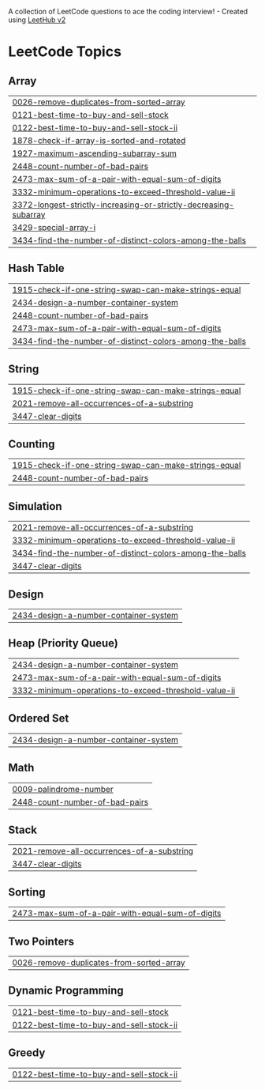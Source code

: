 A collection of LeetCode questions to ace the coding interview! - Created using [LeetHub v2](https://github.com/arunbhardwaj/LeetHub-2.0)
<!---LeetCode Topics Start-->
# LeetCode Topics
## Array
|  |
| ------- |
| [0026-remove-duplicates-from-sorted-array](https://github.com/InfinitySource/Leetcode-DSA/tree/master/0026-remove-duplicates-from-sorted-array) |
| [0121-best-time-to-buy-and-sell-stock](https://github.com/InfinitySource/Leetcode-DSA/tree/master/0121-best-time-to-buy-and-sell-stock) |
| [0122-best-time-to-buy-and-sell-stock-ii](https://github.com/InfinitySource/Leetcode-DSA/tree/master/0122-best-time-to-buy-and-sell-stock-ii) |
| [1878-check-if-array-is-sorted-and-rotated](https://github.com/InfinitySource/Leetcode-DSA/tree/master/1878-check-if-array-is-sorted-and-rotated) |
| [1927-maximum-ascending-subarray-sum](https://github.com/InfinitySource/Leetcode-DSA/tree/master/1927-maximum-ascending-subarray-sum) |
| [2448-count-number-of-bad-pairs](https://github.com/InfinitySource/Leetcode-DSA/tree/master/2448-count-number-of-bad-pairs) |
| [2473-max-sum-of-a-pair-with-equal-sum-of-digits](https://github.com/InfinitySource/Leetcode-DSA/tree/master/2473-max-sum-of-a-pair-with-equal-sum-of-digits) |
| [3332-minimum-operations-to-exceed-threshold-value-ii](https://github.com/InfinitySource/Leetcode-DSA/tree/master/3332-minimum-operations-to-exceed-threshold-value-ii) |
| [3372-longest-strictly-increasing-or-strictly-decreasing-subarray](https://github.com/InfinitySource/Leetcode-DSA/tree/master/3372-longest-strictly-increasing-or-strictly-decreasing-subarray) |
| [3429-special-array-i](https://github.com/InfinitySource/Leetcode-DSA/tree/master/3429-special-array-i) |
| [3434-find-the-number-of-distinct-colors-among-the-balls](https://github.com/InfinitySource/Leetcode-DSA/tree/master/3434-find-the-number-of-distinct-colors-among-the-balls) |
## Hash Table
|  |
| ------- |
| [1915-check-if-one-string-swap-can-make-strings-equal](https://github.com/InfinitySource/Leetcode-DSA/tree/master/1915-check-if-one-string-swap-can-make-strings-equal) |
| [2434-design-a-number-container-system](https://github.com/InfinitySource/Leetcode-DSA/tree/master/2434-design-a-number-container-system) |
| [2448-count-number-of-bad-pairs](https://github.com/InfinitySource/Leetcode-DSA/tree/master/2448-count-number-of-bad-pairs) |
| [2473-max-sum-of-a-pair-with-equal-sum-of-digits](https://github.com/InfinitySource/Leetcode-DSA/tree/master/2473-max-sum-of-a-pair-with-equal-sum-of-digits) |
| [3434-find-the-number-of-distinct-colors-among-the-balls](https://github.com/InfinitySource/Leetcode-DSA/tree/master/3434-find-the-number-of-distinct-colors-among-the-balls) |
## String
|  |
| ------- |
| [1915-check-if-one-string-swap-can-make-strings-equal](https://github.com/InfinitySource/Leetcode-DSA/tree/master/1915-check-if-one-string-swap-can-make-strings-equal) |
| [2021-remove-all-occurrences-of-a-substring](https://github.com/InfinitySource/Leetcode-DSA/tree/master/2021-remove-all-occurrences-of-a-substring) |
| [3447-clear-digits](https://github.com/InfinitySource/Leetcode-DSA/tree/master/3447-clear-digits) |
## Counting
|  |
| ------- |
| [1915-check-if-one-string-swap-can-make-strings-equal](https://github.com/InfinitySource/Leetcode-DSA/tree/master/1915-check-if-one-string-swap-can-make-strings-equal) |
| [2448-count-number-of-bad-pairs](https://github.com/InfinitySource/Leetcode-DSA/tree/master/2448-count-number-of-bad-pairs) |
## Simulation
|  |
| ------- |
| [2021-remove-all-occurrences-of-a-substring](https://github.com/InfinitySource/Leetcode-DSA/tree/master/2021-remove-all-occurrences-of-a-substring) |
| [3332-minimum-operations-to-exceed-threshold-value-ii](https://github.com/InfinitySource/Leetcode-DSA/tree/master/3332-minimum-operations-to-exceed-threshold-value-ii) |
| [3434-find-the-number-of-distinct-colors-among-the-balls](https://github.com/InfinitySource/Leetcode-DSA/tree/master/3434-find-the-number-of-distinct-colors-among-the-balls) |
| [3447-clear-digits](https://github.com/InfinitySource/Leetcode-DSA/tree/master/3447-clear-digits) |
## Design
|  |
| ------- |
| [2434-design-a-number-container-system](https://github.com/InfinitySource/Leetcode-DSA/tree/master/2434-design-a-number-container-system) |
## Heap (Priority Queue)
|  |
| ------- |
| [2434-design-a-number-container-system](https://github.com/InfinitySource/Leetcode-DSA/tree/master/2434-design-a-number-container-system) |
| [2473-max-sum-of-a-pair-with-equal-sum-of-digits](https://github.com/InfinitySource/Leetcode-DSA/tree/master/2473-max-sum-of-a-pair-with-equal-sum-of-digits) |
| [3332-minimum-operations-to-exceed-threshold-value-ii](https://github.com/InfinitySource/Leetcode-DSA/tree/master/3332-minimum-operations-to-exceed-threshold-value-ii) |
## Ordered Set
|  |
| ------- |
| [2434-design-a-number-container-system](https://github.com/InfinitySource/Leetcode-DSA/tree/master/2434-design-a-number-container-system) |
## Math
|  |
| ------- |
| [0009-palindrome-number](https://github.com/InfinitySource/Leetcode-DSA/tree/master/0009-palindrome-number) |
| [2448-count-number-of-bad-pairs](https://github.com/InfinitySource/Leetcode-DSA/tree/master/2448-count-number-of-bad-pairs) |
## Stack
|  |
| ------- |
| [2021-remove-all-occurrences-of-a-substring](https://github.com/InfinitySource/Leetcode-DSA/tree/master/2021-remove-all-occurrences-of-a-substring) |
| [3447-clear-digits](https://github.com/InfinitySource/Leetcode-DSA/tree/master/3447-clear-digits) |
## Sorting
|  |
| ------- |
| [2473-max-sum-of-a-pair-with-equal-sum-of-digits](https://github.com/InfinitySource/Leetcode-DSA/tree/master/2473-max-sum-of-a-pair-with-equal-sum-of-digits) |
## Two Pointers
|  |
| ------- |
| [0026-remove-duplicates-from-sorted-array](https://github.com/InfinitySource/Leetcode-DSA/tree/master/0026-remove-duplicates-from-sorted-array) |
## Dynamic Programming
|  |
| ------- |
| [0121-best-time-to-buy-and-sell-stock](https://github.com/InfinitySource/Leetcode-DSA/tree/master/0121-best-time-to-buy-and-sell-stock) |
| [0122-best-time-to-buy-and-sell-stock-ii](https://github.com/InfinitySource/Leetcode-DSA/tree/master/0122-best-time-to-buy-and-sell-stock-ii) |
## Greedy
|  |
| ------- |
| [0122-best-time-to-buy-and-sell-stock-ii](https://github.com/InfinitySource/Leetcode-DSA/tree/master/0122-best-time-to-buy-and-sell-stock-ii) |
<!---LeetCode Topics End-->
